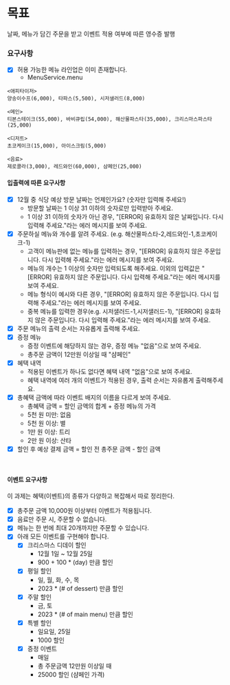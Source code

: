 # 목표

날짜, 메뉴가 담긴 주문을 받고 이벤트 적용 여부에 따른 영수증 발행

### 요구사항

- [x] 허용 가능한 메뉴 라인업은 이미 존재합니다.
  - MenuService.menu
```
<애피타이저>
양송이수프(6,000), 타파스(5,500), 시저샐러드(8,000)

<메인>
티본스테이크(55,000), 바비큐립(54,000), 해산물파스타(35,000), 크리스마스파스타(25,000)

<디저트>
초코케이크(15,000), 아이스크림(5,000)

<음료>
제로콜라(3,000), 레드와인(60,000), 샴페인(25,000)
```
#### 입출력에 따른 요구사항

- [x] 12월 중 식당 예상 방문 날짜는 언제인가요? (숫자만 입력해 주세요!)
    - 방문할 날짜는 1 이상 31 이하의 숫자로만 입력받아 주세요.
    - 1 이상 31 이하의 숫자가 아닌 경우, "[ERROR] 유효하지 않은 날짜입니다. 다시 입력해 주세요."라는 에러 메시지를 보여 주세요.
- [x] 주문하실 메뉴와 개수를 알려 주세요. (e.g. 해산물파스타-2,레드와인-1,초코케이크-1)
    - 고객이 메뉴판에 없는 메뉴를 입력하는 경우, "[ERROR] 유효하지 않은 주문입니다. 다시 입력해 주세요."라는 에러 메시지를 보여 주세요.
    - 메뉴의 개수는 1 이상의 숫자만 입력되도록 해주세요. 이외의 입력값은 "[ERROR] 유효하지 않은 주문입니다. 다시 입력해 주세요."라는 에러 메시지를 보여 주세요.
    - 메뉴 형식이 예시와 다른 경우, "[ERROR] 유효하지 않은 주문입니다. 다시 입력해 주세요."라는 에러 메시지를 보여 주세요.
    - 중복 메뉴를 입력한 경우(e.g. 시저샐러드-1,시저샐러드-1), "[ERROR] 유효하지 않은 주문입니다. 다시 입력해 주세요."라는 에러 메시지를 보여 주세요.
- [x] 주문 메뉴의 출력 순서는 자유롭게 출력해 주세요.
- [x] 증정 메뉴
    - 증정 이벤트에 해당하지 않는 경우, 증정 메뉴 "없음"으로 보여 주세요.
    - 총주문 금액이 12만원 이상일 때 "샴페인"
- [x] 혜택 내역
    - 적용된 이벤트가 하나도 없다면 혜택 내역 "없음"으로 보여 주세요.
    - 혜택 내역에 여러 개의 이벤트가 적용된 경우, 출력 순서는 자유롭게 출력해주세요.
- [x] 총혜택 금액에 따라 이벤트 배지의 이름을 다르게 보여 주세요.
    - 총혜택 금액 = 할인 금액의 합계 + 증정 메뉴의 가격
    - 5천 원 미만: 없음
    - 5천 원 이상: 별
    - 1만 원 이상: 트리
    - 2만 원 이상: 산타
- [x] 할인 후 예상 결제 금액 = 할인 전 총주문 금액 - 할인 금액

<br>

#### 이벤트 요구사항

이 과제는 혜택(이벤트)의 종류가 다양하고 복잡해서 따로 정리한다.

- [x] 총주문 금액 10,000원 이상부터 이벤트가 적용됩니다.
- [x] 음료만 주문 시, 주문할 수 없습니다.
- [x] 메뉴는 한 번에 최대 20개까지만 주문할 수 있습니다.
- [x] 아래 모든 이벤트를 구현해야 합니다.
  - [x] 크리스마스 디데이 할인
    - 12월 1일 ~ 12월 25일
    - 900 + 100 * (day) 만큼 할인
  - [x] 평일 할인
    - 일, 월, 화, 수, 목
    - 2023 * (# of dessert) 만큼 할인
  - [x] 주말 할인
    - 금, 토
    - 2023 * (# of main menu) 만큼 할인
  - [x] 특별 할인
    - 일요일, 25일
    - 1000 할인
  - [x] 증정 이벤트
    - 매일
    - 총 주문금액 12만원 이상일 때
    - 25000 할인 (샴페인 가격)

